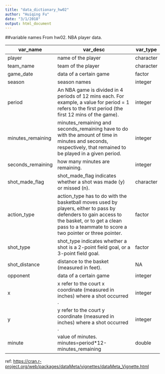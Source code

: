 ```yaml
---
title: "data_dictionary_hw02"
author: "Huiqing Fu"
date: "3/1/2018"
output: html_document
---
```


##variable names
From hw02. NBA player data.  


|var_name|	var_desc|	var_type|
|-------------|-----------------------------|----------|
|player|	 name of the player          | character|
|team_name|	 team of the player          | character|
|game_date| data of a certain game|factor|
|season| season names|integer|
|period| An NBA game is divided in 4 periods of 12 mins each. For example, a value for period = 1 refers to the first period (the first 12 mins of the game).|integer|
|minutes_remaining|  minutes_remaining and seconds_remaining have to do with the amount of time in minutes and seconds, respectively, that remained to be played in a given period.|integer|
|seconds_remaining| how many minutes are remaining.|integer|
|shot_made_flag|  shot_made_flag indicates whether a shot was made (y) or missed (n).|character|
|action_type| action_type has to do with the basketball moves used by players, either to pass by defenders to gain access to the basket, or to get a clean pass to a teammate to score a two pointer or three pointer.|factor|
|shot_type| shot_type indicates whether a shot is a 2-point field goal, or a 3-point field goal.|factor|
|shot_distance|distance to the basket (measured in feet).|NA|
|opponent| data of a certain game|integer|
|x| x refer to the court x coordinate (measured in inches) where a shot occurred .|integer|
|y| y refer to the court y coordinate (measured in inches) where a shot occurred .|integer|
|minute|value of minutes. minutes=period*12-minutes_remaining|double|

ref:
https://cran.r-project.org/web/packages/dataMeta/vignettes/dataMeta_Vignette.html


